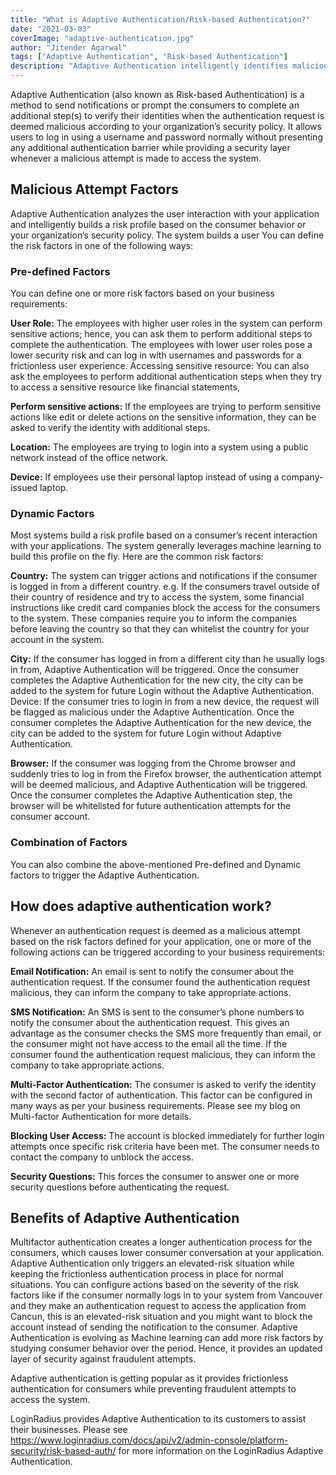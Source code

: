 ```yaml
---
title: "What is Adaptive Authentication/Risk-based Authentication?"
date: "2021-03-03"
coverImage: "adaptive-authentication.jpg"
author: "Jitender Agarwal"
tags: ["Adaptive Authentication", "Risk-based Authentication"]
description: "Adaptive Authentication intelligently identifies malicious attempt based on the defined risk factors and prompt the consumers to complete an additional step to verify their identities "
--- 
```


Adaptive Authentication (also known as Risk-based Authentication) is a method to send notifications or prompt the consumers to complete an additional step(s) to verify their identities when the authentication request is deemed malicious according to your organization’s security policy. It allows users to log in using a username and password normally without presenting any additional authentication barrier while providing a security layer whenever a malicious attempt is made to access the system. 

## Malicious Attempt Factors

Adaptive Authentication analyzes the user interaction with your application and intelligently builds a risk profile based on the consumer behavior or your organization’s security policy. The system builds a user You can define the risk factors in one of the following ways:
### Pre-defined Factors

You can define one or more risk factors based on your business requirements: 

**User Role:** The employees with higher user roles in the system can perform sensitive actions; hence, you can ask them to perform additional steps to complete the authentication. The employees with lower user roles pose a lower security risk and can log in with usernames and passwords for a frictionless user experience. 
Accessing sensitive resource: You can also ask the employees to perform additional authentication steps when they try to access a sensitive resource like financial statements, 

**Perform sensitive actions:** If the employees are trying to perform sensitive actions like edit or delete actions on the sensitive information, they can be asked to verify the identity with additional steps. 

**Location:** The employees are trying to login into a system using a public network instead of the office network. 

**Device:** If employees use their personal laptop instead of using a company-issued laptop. 

### Dynamic Factors

Most systems build a risk profile based on a consumer’s recent interaction with your applications. The system generally leverages machine learning to build this profile on the fly. Here are the common risk factors: 

**Country:** The system can trigger actions and notifications if the consumer is logged in from a different country. e.g. If the consumers travel outside of their country of residence and try to access the system, some financial instructions like credit card companies block the access for the consumers to the system. These companies require you to inform the companies before leaving the country so that they can whitelist the country for your account in the system. 

**City:** If the consumer has logged in from a different city than he usually logs in from, Adaptive Authentication will be triggered. Once the consumer completes the Adaptive Authentication for the new city, the city can be added to the system for future Login without the Adaptive Authentication. 
Device: If the consumer tries to login in from a new device, the request will be flagged as malicious under the Adaptive Authentication. Once the consumer completes the Adaptive Authentication for the new device, the city can be added to the system for future Login without Adaptive Authentication. 

**Browser:** If the consumer was logging from the Chrome browser and suddenly tries to log in from the Firefox browser, the authentication attempt will be deemed malicious, and Adaptive Authentication will be triggered. Once the consumer completes the Adaptive Authentication step, the browser will be whitelisted for future authentication attempts for the consumer account.

### Combination of Factors

You can also combine the above-mentioned Pre-defined and Dynamic factors to trigger the Adaptive Authentication. 
## How does adaptive authentication work?

Whenever an authentication request is deemed as a malicious attempt based on the risk factors defined for your application, one or more of the following actions can be triggered according to your business requirements:

**Email Notification:** An email is sent to notify the consumer about the authentication request. If the consumer found the authentication request malicious, they can inform the company to take appropriate actions. 

**SMS Notification:** An SMS is sent to the consumer’s phone numbers to notify the consumer about the authentication request. This gives an advantage as the consumer checks the SMS more frequently than email, or the consumer might not have access to the email all the time. If the consumer found the authentication request malicious, they can inform the company to take appropriate actions. 

**Multi-Factor Authentication:** The consumer is asked to verify the identity with the second factor of authentication. This factor can be configured in many ways as per your business requirements. Please see my blog on Multi-factor Authentication for more details.

**Blocking User Access:** The account is blocked immediately for further login attempts once specific risk criteria have been met. The consumer needs to contact the company to unblock the access. 

**Security Questions:** This forces the consumer to answer one or more security questions before authenticating the request.

## Benefits of Adaptive Authentication

Multifactor authentication creates a longer authentication process for the consumers, which causes lower consumer conversation at your application. Adaptive Authentication only triggers an elevated-risk situation while keeping the frictionless authentication process in place for normal situations. 
You can configure actions based on the severity of the risk factors like if the consumer normally logs in to your system from Vancouver and they make an authentication request to access the application from Cancun, this is an elevated-risk situation and you might want to block the account instead of sending the notification to the consumer. 
Adaptive Authentication is evolving as Machine learning can add more risk factors by studying consumer behavior over the period. Hence, it provides an updated layer of security against fraudulent attempts. 

Adaptive authentication is getting popular as it provides frictionless authentication for consumers while preventing fraudulent attempts to access the system. 

LoginRadius provides Adaptive Authentication to its customers to assist their businesses. Please see https://www.loginradius.com/docs/api/v2/admin-console/platform-security/risk-based-auth/ for more information on the LoginRadius Adaptive Authentication. 